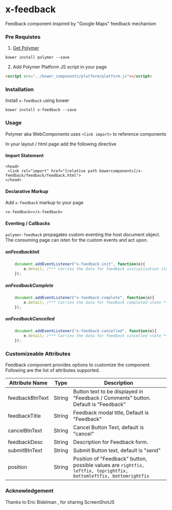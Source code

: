 x-feedback
================

Feedback component inspired by "Google Maps" feedback mechanism

### Pre Requistes

1. [Get Polymer](http://www.polymer-project.org/docs/start/getting-the-code.html)

``` bower install polymer --save ```

2. Add Polymer Platform JS script in your page
```HTML
<script src="../bower_components/platform/platform.js"></script>
```

### Installation

Install `x-feedback` using bower

```
bower install x-feedback --save
```

### Usage

Polymer aka WebComponents uses ```<link import>``` to reference components

In your layout / html page add the following directive

#### Import Statement

```
<head>
 <link rel="import" href="[relative path bowercomponents]/x-feedback/feedback/feedback.html">
</head>
```

#### Declarative Markup

Add ```x-feedback``` markup to your page

```
<x-feedback></x-feedback>
```

#### Eventing / Callbacks

```polymer-feedback``` propagates custom eventing the host document object.  The consuming page can isten for the custom events and act upon.

##### onFeedbackInit
```JavaScript
    document.addEventListener("x-feedback-init", function(e){
        e.detail; /*** Carries the data for feedback initialization state ***/
    });
```

##### onFeedbackComplete

```JavaScript
    document.addEventListener("x-feedback-complete", function(e){
        e.detail; /*** Carries the data for feedback completed state ***/
    });
```

##### onFeedbackCancelled


```JavaScript
    document.addEventListener("x-feedback-cancelled", function(e){
        e.detail; /*** Carries the data for feedback cancelled state ***/
    });
```

### Customizeable Attributes

Feedback component provides options to customize the component.  Following are the list of attributes supported.

| Attribute Name     | Type      | Description
|--------------------|-----------|-------------
| feedbackBtnText    | String    | Button text to be displayed in "Feedback / Comments" button. Default is "Feedback"
| feedbackTitle      | String    | Feedback modal title, Default is "Feedback"
| cancelBtnText      | String    | Cancel Button Text, default is "cancel"
| feedbackDesc       | String    | Description for Feedback form.
| submitBtnText      | String    | Submit Button text, default is "send"
| position           | String    | Position of "Feedback" button, possible values are `rightfix, leftfix, toprightfix, bottomleftfix, bottomrightfix`


### Acknowledgement

Thanks to Eric Bidelman , for sharing ScreenShotJS
